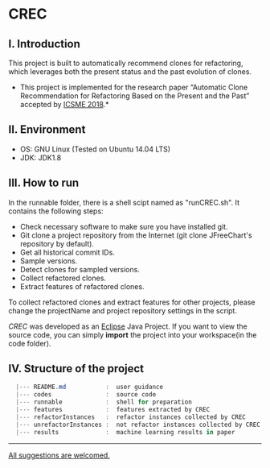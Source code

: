 # CREC

## I. Introduction

This project is built to automatically recommend clones for refactoring, which leverages both the present status and the past evolution of clones. 

* This project is implemented for the research paper “Automatic Clone Recommendation for Refactoring Based on the Present and the Past” accepted by [ICSME 2018](https://icsme2018.github.io/).*

## II. Environment

* OS: GNU Linux (Tested on Ubuntu 14.04 LTS) 
* JDK: JDK1.8

## III. How to run
In the runnable folder, there is a shell scipt named as "runCREC.sh". It contains the following steps:
* Check necessary software to make sure you have installed git.
* Git clone a project repository from the Internet (git clone JFreeChart's repository by default).
* Get all historical commit IDs.
* Sample versions.
* Detect clones for sampled versions.
* Collect refactored clones.
* Extract features of refactored clones.

To collect refactored clones and extract features for other projects, please change the projectName and project repository settings in the script.

*CREC* was developed as an [Eclipse](http://www.eclipse.org/mars/) Java Project. If you want to view the source code, you can simply **import** the project into your workspace(in the code folder).

## IV.  Structure of the project
```powershell
  |--- README.md           :  user guidance
  |--- codes               :  source code
  |--- runnable            :  shell for preparation
  |--- features            :  features extracted by CREC
  |--- refactorInstances   :  refactor instances collected by CREC
  |--- unrefactorInstances :  not refactor instances collected by CREC
  |--- results             :  machine learning results in paper

```

----


<u> All suggestions are welcomed.</u>
